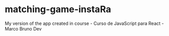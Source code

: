 # matching-game-instaRa
My version of the app created in course - Curso de JavaScript para React - Marco Bruno Dev
